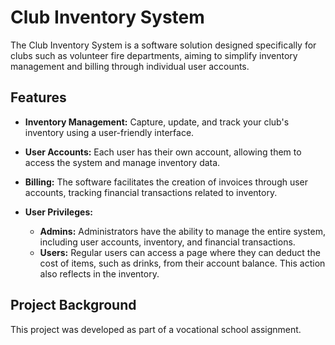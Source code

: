 # Club Inventory System

The Club Inventory System is a software solution designed specifically for clubs such as volunteer fire departments, aiming to simplify inventory management and billing through individual user accounts.

## Features

- **Inventory Management:** Capture, update, and track your club's inventory using a user-friendly interface.

- **User Accounts:** Each user has their own account, allowing them to access the system and manage inventory data.

- **Billing:** The software facilitates the creation of invoices through user accounts, tracking financial transactions related to inventory.

- **User Privileges:**
  - **Admins:** Administrators have the ability to manage the entire system, including user accounts, inventory, and financial transactions.
  - **Users:** Regular users can access a page where they can deduct the cost of items, such as drinks, from their account balance. This action also reflects in the inventory.

## Project Background
This project was developed as part of a vocational school assignment.